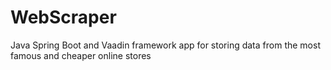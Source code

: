 ﻿# WebScraper
Java Spring Boot and Vaadin framework app for storing data from the most famous and cheaper online stores
